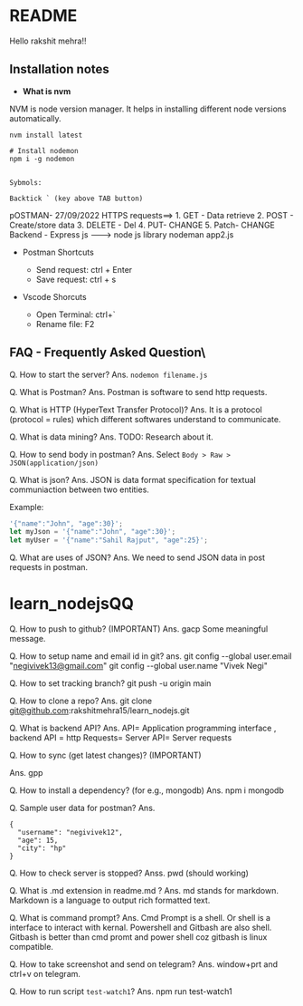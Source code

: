 # README

Hello rakshit mehra!!

## Installation notes

- **What is nvm**

NVM is node version manager. It helps in installing different node versions automatically.

```
nvm install latest

# Install nodemon
npm i -g nodemon


Sybmols:

Backtick ` (key above TAB button)
```

pOSTMAN- 27/09/2022
HTTPS requests==> 1. GET - Data retrieve 2. POST - Create/store data 3. DELETE - Del 4. PUT- CHANGE 5. Patch- CHANGE
Backend - Express js ---> node js library
nodeman app2.js

- Postman Shortcuts

  - Send request: ctrl + Enter
  - Save request: ctrl + s

- Vscode Shorcuts
  - Open Terminal: ctrl+`
  - Rename file: F2

## FAQ - Frequently Asked Question\

Q. How to start the server?
Ans. `nodemon filename.js`

Q. What is Postman?
Ans. Postman is software to send http requests.

Q. What is HTTP (HyperText Transfer Protocol)?
Ans. It is a protocol (protocol = rules) which different softwares understand to communicate.

Q. What is data mining?
Ans. TODO: Research about it.

Q. How to send body in postman?
Ans. Select `Body > Raw > JSON(application/json)`

Q. What is json?
Ans. JSON is data format specification for textual communiaction between two entities.

Example:

```js
'{"name":"John", "age":30}';
let myJson = '{"name":"John", "age":30}';
let myUser = '{"name":"Sahil Rajput", "age":25}';
```

Q. What are uses of JSON?
Ans. We need to send JSON data in post requests in postman.

# learn_nodejsQQ

Q. How to push to github? (IMPORTANT)
Ans. gacp Some meaningful message.

Q. How to setup name and email id in git?
ans.
git config --global user.email "negivivek13@gmail.com"
git config --global user.name "Vivek Negi"

Q. How to set tracking branch?
git push -u origin main

Q. How to clone a repo?
Ans. git clone git@github.com:rakshitmehra15/learn_nodejs.git

Q. What is backend API?
Ans. API= Application programming interface , backend API = http Requests= Server API= Server requests

Q. How to sync (get latest changes)? (IMPORTANT)

Ans. gpp

Q. How to install a dependency? (for e.g., mongodb)
Ans. npm i mongodb

Q. Sample user data for postman?
Ans.

```
{
  "username": "negivivek12",
  "age": 15,
  "city": "hp"
}
```

Q. How to check server is stopped?
Anss. pwd (should working)

Q. What is .md extension in readme.md ?
Ans. md stands for markdown. Markdown is a language to output rich formatted text.

Q. What is command prompt?
Ans. Cmd Prompt is a shell. Or shell is a interface to interact with kernal. Powershell and Gitbash are also shell. Gitbash is better than cmd promt and power shell coz gitbash is linux compatible.

Q. How to take screenshot and send on telegram?
Ans. window+prt and ctrl+v on telegram.


Q. How to run script `test-watch1`?
Ans. npm run test-watch1
